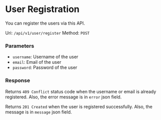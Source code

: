 # User Registration
You can register the users via this API.

Uri: `/api/v1/user/register`
Method: `POST`

### Parameters
- `username`: Username of the user
- `email`: Email of the user
- `password`: Password of the user

### Response
Returns `409 Conflict` status code when the username or email is already registered.
Also, the error message is in `error` json field.

Returns `201 Created` when the user is registered successfully.
Also, the message is in `message` json field.
